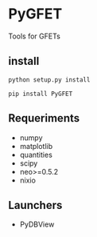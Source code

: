 # PyGFET

Tools for GFETs


## install

```
python setup.py install
```

```
pip install PyGFET
```

## Requeriments

* numpy
* matplotlib
* quantities
* scipy
* neo>=0.5.2
* nixio


## Launchers

* PyDBView


